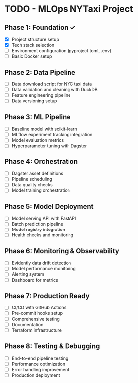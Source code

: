 # TODO - MLOps NYTaxi Project

## Phase 1: Foundation ✓
- [x] Project structure setup
- [x] Tech stack selection
- [ ] Environment configuration (pyproject.toml, .env)
- [ ] Basic Docker setup

## Phase 2: Data Pipeline
- [ ] Data download script for NYC taxi data
- [ ] Data validation and cleaning with DuckDB
- [ ] Feature engineering pipeline
- [ ] Data versioning setup

## Phase 3: ML Pipeline
- [ ] Baseline model with scikit-learn
- [ ] MLflow experiment tracking integration
- [ ] Model evaluation metrics
- [ ] Hyperparameter tuning with Dagster

## Phase 4: Orchestration
- [ ] Dagster asset definitions
- [ ] Pipeline scheduling
- [ ] Data quality checks
- [ ] Model training orchestration

## Phase 5: Model Deployment
- [ ] Model serving API with FastAPI
- [ ] Batch prediction pipeline
- [ ] Model registry integration
- [ ] Health checks and monitoring

## Phase 6: Monitoring & Observability
- [ ] Evidently data drift detection
- [ ] Model performance monitoring
- [ ] Alerting system
- [ ] Dashboard for metrics

## Phase 7: Production Ready
- [ ] CI/CD with GitHub Actions
- [ ] Pre-commit hooks setup
- [ ] Comprehensive testing
- [ ] Documentation
- [ ] Terraform infrastructure

## Phase 8: Testing & Debugging
- [ ] End-to-end pipeline testing
- [ ] Performance optimization
- [ ] Error handling improvement
- [ ] Production deployment